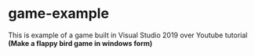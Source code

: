 # game-example
This is example of a game built in Visual Studio 2019 over Youtube tutorial <b>(Make a flappy bird game in windows form)</b>

